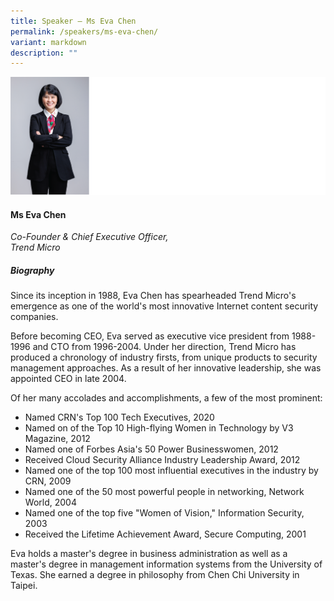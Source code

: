 ```yaml
---
title: Speaker – Ms Eva Chen
permalink: /speakers/ms-eva-chen/
variant: markdown
description: ""
---
```

![](/images/2024%20speakers/Eva_Chen.png)

#### **Ms Eva Chen**

*Co-Founder &amp; Chief Executive Officer, <br> Trend Micro*

##### **Biography**
Since its inception in 1988, Eva Chen has spearheaded Trend Micro's emergence as one of the world's most innovative Internet content security companies.

Before becoming CEO, Eva served as executive vice president from 1988-1996 and CTO from 1996-2004. Under her direction, Trend Micro has produced a chronology of industry firsts, from unique products to security management approaches. As a result of her innovative leadership, she was appointed CEO in late 2004.

Of her many accolades and accomplishments, a few of the most prominent:
* Named CRN's Top 100 Tech Executives, 2020
* Named on of the Top 10 High-flying Women in Technology by V3 Magazine, 2012
* Named one of Forbes Asia's 50 Power Businesswomen, 2012
* Received Cloud Security Alliance Industry Leadership Award, 2012
* Named one of the top 100 most influential executives in the industry by CRN, 2009
* Named one of the 50 most powerful people in networking, Network World, 2004
* Named one of the top five "Women of Vision," Information Security, 2003
* Received the Lifetime Achievement Award, Secure Computing, 2001

Eva holds a master's degree in business administration as well as a master's degree in management information systems from the University of Texas. She earned a degree in philosophy from Chen Chi University in Taipei.